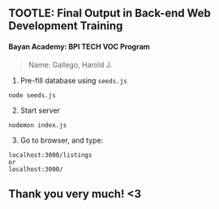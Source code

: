 ## TOOTLE: Final Output in Back-end Web Development Training
#### Bayan Academy: BPI TECH VOC Program


> Name: Gallego, Harold J.

1. Pre-fill database using `seeds.js`
```
node seeds.js
```

2. Start server
```
nodemon index.js
```
3. Go to browser, and type:
```
localhost:3000/listings
or
localhost:3000/
```

## Thank you very much! <3